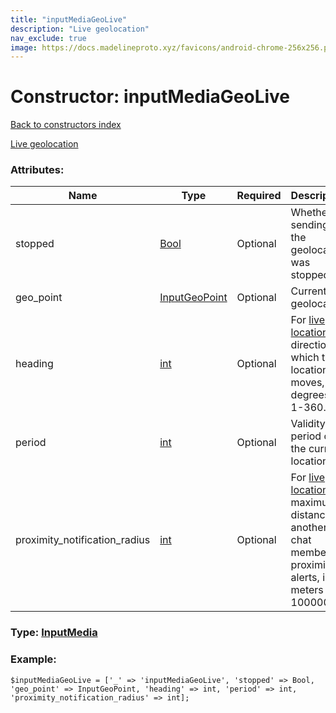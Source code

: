```yaml
---
title: "inputMediaGeoLive"
description: "Live geolocation"
nav_exclude: true
image: https://docs.madelineproto.xyz/favicons/android-chrome-256x256.png
---
```

# Constructor: inputMediaGeoLive  
[Back to constructors index](/API_docs/constructors/index.html)



[Live geolocation](https://core.telegram.org/api/live-location)

### Attributes:

| Name     |    Type       | Required | Description |
|----------|---------------|----------|-------------|
|stopped|[Bool](/API_docs/types/Bool.html) | Optional|Whether sending of the geolocation was stopped|
|geo\_point|[InputGeoPoint](/API_docs/types/InputGeoPoint.html) | Optional|Current geolocation|
|heading|[int](/API_docs/types/int.html) | Optional|For [live locations](https://core.telegram.org/api/live-location), a direction in which the location moves, in degrees; 1-360.|
|period|[int](/API_docs/types/int.html) | Optional|Validity period of the current location|
|proximity\_notification\_radius|[int](/API_docs/types/int.html) | Optional|For [live locations](https://core.telegram.org/api/live-location), a maximum distance to another chat member for proximity alerts, in meters (0-100000)|



### Type: [InputMedia](/API_docs/types/InputMedia.html)


### Example:

```
$inputMediaGeoLive = ['_' => 'inputMediaGeoLive', 'stopped' => Bool, 'geo_point' => InputGeoPoint, 'heading' => int, 'period' => int, 'proximity_notification_radius' => int];
```  
